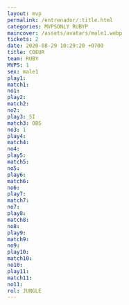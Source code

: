 ```yaml
---
layout: mvp
permalink: /entrenador/:title.html
categories: MVPSONLY RUBYP
maincover: /assets/avatars/male1.webp
tickets: 2
date: 2020-08-29 10:29:20 +0700
title: COEUR
team: RUBY
MVPS: 1
sex: male1
play1: 
match1: 
no1: 
play2: 
match2: 
no2: 
play3: SI
match3: OBS
no3: 1
play4: 
match4: 
no4: 
play5: 
match5: 
no5: 
play6: 
match6: 
no6: 
play7: 
match7: 
no7: 
play8: 
match8: 
no8: 
play9: 
match9: 
no9: 
play10: 
match10: 
no10: 
play11: 
match11: 
no11: 
rol: JUNGLE
---
```

